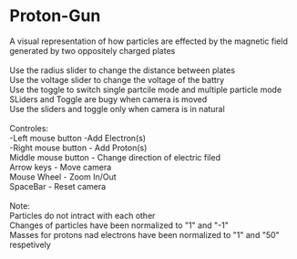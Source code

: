 # Proton-Gun
 A visual representation of how particles are effected   by the magnetic field generated by two oppositely charged plates <br/><br/>
 Use the radius slider to change the distance between plates <br/>
 Use the voltage slider to change the voltage of the battry <br/>
 Use the toggle to switch single partcile mode and multiple particle mode <br/>
 SLiders and Toggle are bugy when camera is moved <br/>
 Use the sliders and toggle only when camera is in natural <br/><br/>
 Controles:<br/>
 -Left mouse button -Add Electron(s)<br/>
 -Right mouse button - Add Proton(s)<br/>
 Middle mouse button - Change direction of electric filed <br/>
 Arrow keys - Move camera <br/>
 Mouse Wheel - Zoom In/Out <br/>
 SpaceBar - Reset camera <br/><br/>
 Note: <br/>
 Particles do not intract with each other <br/>
 Changes of particles have been normalized to "1" and "-1"<br/>
 Masses for protons nad electrons have been normalized to "1" and "50" respetively 
 
 
 
